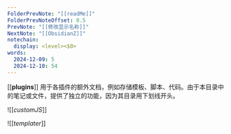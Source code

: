 ```yaml
---
FolderPrevNote: "[[readMe]]"
FolderPrevNoteOffset: 0.5
PrevNote: "[[修改显示名称]]"
NextNote: "[[ObsidianZ]]"
notechain:
  display: <level><$0>
words:
  2024-12-09: 5
  2024-12-10: 54
---
```



[[__plugins__]] 用于各插件的额外文档，例如存储模板、脚本、代码。由于本目录中的笔记或文件，提供了独立的功能，因为其目录用下划线开头。

![[_customJS_]]


![[_templater_]]


